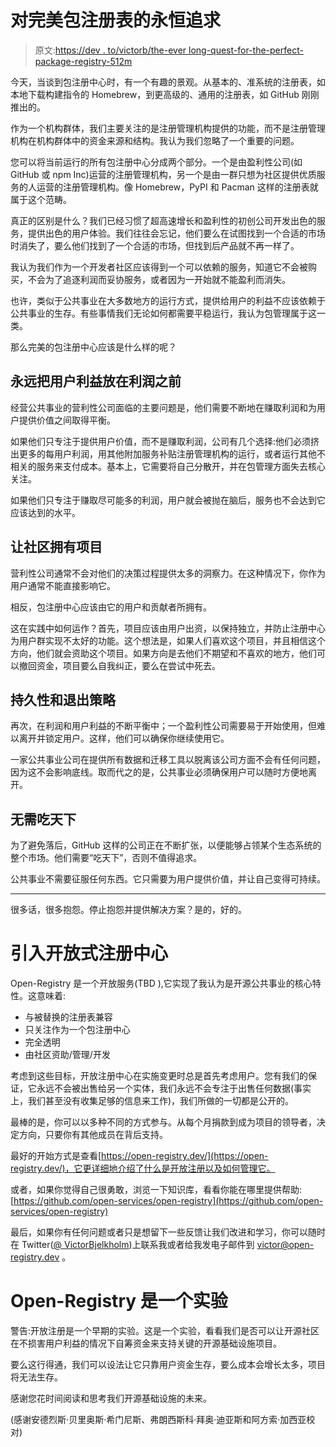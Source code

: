 # 对完美包注册表的永恒追求

> 原文:[https://dev . to/victorb/the-ever long-quest-for-the-perfect-package-registry-512m](https://dev.to/victorb/the-everlong-quest-for-the-perfect-package-registry-512m)

今天，当谈到包注册中心时，有一个有趣的景观。从基本的、准系统的注册表，如本地下载构建指令的 Homebrew，到更高级的、通用的注册表，如 GitHub 刚刚推出的。

作为一个机构群体，我们主要关注的是注册管理机构提供的功能，而不是注册管理机构在机构群体中的资金来源和结构。我认为我们忽略了一个重要的问题。

您可以将当前运行的所有包注册中心分成两个部分。一个是由盈利性公司(如 GitHub 或 npm Inc)运营的注册管理机构，另一个是由一群只想为社区提供优质服务的人运营的注册管理机构。像 Homebrew，PyPI 和 Pacman 这样的注册表就属于这个范畴。

真正的区别是什么？我们已经习惯了超高速增长和盈利性的初创公司开发出色的服务，提供出色的用户体验。我们往往会忘记，他们要么在试图找到一个合适的市场时消失了，要么他们找到了一个合适的市场，但找到后产品就不再一样了。

我认为我们作为一个开发者社区应该得到一个可以依赖的服务，知道它不会被购买，不会为了追逐利润而妥协服务，或者因为一开始就不能盈利而消失。

也许，类似于公共事业在大多数地方的运行方式，提供给用户的利益不应该依赖于公共事业的生存。有些事情我们无论如何都需要平稳运行，我认为包管理属于这一类。

那么完美的包注册中心应该是什么样的呢？

## [](#always-put-user-benefit-in-front-of-profits)永远把用户利益放在利润之前

经营公共事业的营利性公司面临的主要问题是，他们需要不断地在赚取利润和为用户提供价值之间取得平衡。

如果他们只专注于提供用户价值，而不是赚取利润，公司有几个选择:他们必须挤出更多的每用户利润，用其他附加服务补贴注册管理机构的运行，或者运行其他不相关的服务来支付成本。基本上，它需要将自己分散开，并在包管理方面失去核心关注。

如果他们只专注于赚取尽可能多的利润，用户就会被抛在脑后，服务也不会达到它应该达到的水平。

## [](#have-the-community-own-the-project)让社区拥有项目

营利性公司通常不会对他们的决策过程提供太多的洞察力。在这种情况下，你作为用户通常不能直接影响它。

相反，包注册中心应该由它的用户和贡献者所拥有。

这在实践中如何运作？首先，项目应该由用户出资，以保持独立，并防止注册中心为用户群实现不太好的功能。这个想法是，如果人们喜欢这个项目，并且相信这个方向，他们就会资助这个项目。如果方向是去他们不期望和不喜欢的地方，他们可以撤回资金，项目要么自我纠正，要么在尝试中死去。

## [](#permanence-and-exitstrategy)持久性和退出策略

再次，在利润和用户利益的不断平衡中；一个盈利性公司需要易于开始使用，但难以离开并锁定用户。这样，他们可以确保你继续使用它。

一家公共事业公司在提供所有数据和迁移工具以脱离该公司方面不会有任何问题，因为这不会影响底线。取而代之的是，公共事业必须确保用户可以随时方便地离开。

## [](#no-need-to-eat-the-world)无需吃天下

为了避免落后，GitHub 这样的公司正在不断扩张，以便能够占领某个生态系统的整个市场。他们需要“吃天下”，否则不值得追求。

公共事业不需要征服任何东西。它只需要为用户提供价值，并让自己变得可持续。

* * *

很多话，很多抱怨。停止抱怨并提供解决方案？是的，好的。

# [](#introducing-openregistry)引入开放式注册中心

Open-Registry 是一个开放服务(TBD ),它实现了我认为是开源公共事业的核心特性。这意味着:

*   与被替换的注册表兼容
*   只关注作为一个包注册中心
*   完全透明
*   由社区资助/管理/开发

考虑到这些目标，开放注册中心在实施变更时总是首先考虑用户。您有我们的保证，它永远不会被出售给另一个实体，我们永远不会专注于出售任何数据(事实上，我们甚至没有收集足够的信息来工作)，我们所做的一切都是公开的。

最棒的是，你可以以多种不同的方式参与。从每个月捐款到成为项目的领导者，决定方向，只要你有其他成员在背后支持。

最好的开始方式是查看[https://open-registry.dev/](https://open-registry.dev/)，它更详细地介绍了什么是开放注册以及如何管理它。

或者，如果你觉得自己很勇敢，浏览一下知识库，看看你能在哪里提供帮助:[https://github.com/open-services/open-registry](https://github.com/open-services/open-registry)

最后，如果你有任何问题或者只是想留下一些反馈让我们改进和学习，你可以随时在 Twitter([@ VictorBjelkholm](https://twitter.com/VictorBjelkholm))上联系我或者给我发电子邮件到 [victor@open-registry.dev](mailto:victor@open-registry.dev) 。

# [](#openregistry-is-an-experiment)Open-Registry 是一个实验

警告:开放注册是一个早期的实验。这是一个实验，看看我们是否可以让开源社区在不损害用户利益的情况下自筹资金来支持关键的开源基础设施项目。

要么这行得通，我们可以设法让它只靠用户资金生存，要么成本会增长太多，项目将无法生存。

感谢您花时间阅读和思考我们开源基础设施的未来。

(感谢安德烈斯·贝里奥斯·希门尼斯、弗朗西斯科·拜奥·迪亚斯和阿方索·加西亚校对)